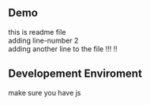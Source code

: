## Demo  
this is readme file  
adding line-number 2  
adding another line to the file 
!!!
!! 
## Developement Enviroment 
make sure you have js  

